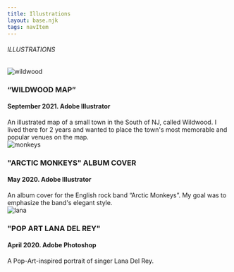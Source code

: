 ```yaml
---
title: Illustrations
layout: base.njk
tags: navItem
---
```

<main class="postfolio-page">          
  <h6 class="pagename">ILLUSTRATIONS</h6> 
  <main class="logos">   
    <section class="box box1">
      <div class="intro">
        <img src="/images/2WildwoodMAp.jpg" alt="wildwood">
        <h3>“WILDWOOD MAP”</h3>
        <h4>September 2021. Adobe Illustrator</h4>
        <p1>An illustrated map of a small town in the South of NJ, called Wildwood. I lived there for 2 years and wanted to place the town's most memorable and popular venues on the map. </p1>
        </div>
          </section>
<section class="box box2">
      <div class="intro">
        <img src="/images/4ViktoriiaBryzhatovaMMA100CD.jpg" alt="monkeys">
        <h3>"ARCTIC MONKEYS" ALBUM COVER </h3>
        <h4>May 2020. Adobe Illustrator</h4>
        <p2>An album cover for the English rock band “Arctic Monkeys”. My goal was to emphasize the band's elegant style.  </p2>
        </div>
</section>
<section class="box box3">
  <div class="intro">
    <img src="/images/3MIDterm.jpg" alt="lana">
    <h3>"POP ART LANA DEL REY" </h3>
    <h4>April 2020. Adobe Photoshop </h4>
    <p2>A  Pop-Art-inspired portrait of singer Lana Del Rey.  </p2>
    </div>
</section>
  </main>